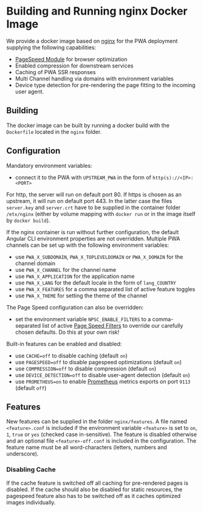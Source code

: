 <!--
kb_guide
kb_pwa
kb_everyone
kb_sync_latest_only
-->

# Building and Running nginx Docker Image

We provide a docker image based on [nginx](https://www.nginx.com/) for the PWA deployment supplying the following capabilities:

- [PageSpeed Module](https://www.modpagespeed.com/) for browser optimization
- Enabled compression for downstream services
- Caching of PWA SSR responses
- Multi Channel handling via domains with environment variables
- Device type detection for pre-rendering the page fitting to the incoming user agent.

## Building

The docker image can be built by running a docker build with the `Dockerfile` located in the `nginx` folder.

## Configuration

Mandatory environment variables:

- connect it to the PWA with `UPSTREAM_PWA` in the form of `http(s)://<IP>:<PORT>`

For http, the server will run on default port 80.
If https is chosen as an upstream, it will run on default port 443.
In the latter case the files `server.key` and `server.crt` have to be supplied in the container folder `/etx/nginx` (either by volume mapping with `docker run` or in the image itself by `docker build`).

If the nginx container is run without further configuration, the default Angular CLI environment properties are not overridden.
Multiple PWA channels can be set up with the following environment variables:

- use `PWA_X_SUBDOMAIN`, `PWA_X_TOPLEVELDOMAIN` or `PWA_X_DOMAIN` for the channel domain
- use `PWA_X_CHANNEL` for the channel name
- use `PWA_X_APPLICATION` for the application name
- use `PWA_X_LANG` for the default locale in the form of `lang_COUNTRY`
- use `PWA_X_FEATURES` for a comma separated list of active feature toggles
- use `PWA_X_THEME` for setting the theme of the channel

The Page Speed configuration can also be overridden:

- set the environment variable `NPSC_ENABLE_FILTERS` to a comma-separated list of active [Page Speed Filters](https://www.modpagespeed.com/examples/) to override our carefully chosen defaults. Do this at your own risk!

Built-in features can be enabled and disabled:

- use `CACHE=off` to disable caching (default `on`)
- use `PAGESPEED=off` to disable pagespeed optimizations (default `on`)
- use `COMPRESSION=off` to disable compression (default `on`)
- use `DEVICE_DETECTION=off` to disable user-agent detection (default `on`)
- use `PROMETHEUS=on` to enable [Prometheus](https://prometheus.io) metrics exports on port `9113` (default `off`)

## Features

New features can be supplied in the folder `nginx/features`.
A file named `<feature>.conf` is included if the environment variable `<feature>` is set to `on`, `1`, `true` or `yes` (checked case in-sensitive).
The feature is disabled otherwise and an optional file `<feature>-off.conf` is included in the configuration.
The feature name must be all word-characters (letters, numbers and underscore).

### Disabling Cache

If the cache feature is switched off all caching for pre-rendered pages is disabled.
If the cache should also be disabled for static resources, the pagespeed feature also has to be switched off as it caches optimized images individually.
